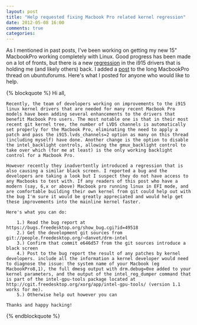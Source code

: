 ```yaml
---
layout: post
title: "Help requested fixing Macbook Pro related kernel regression"
date: 2012-05-08 16:00
comments: true
categories: 
---
```

As I mentioned in past posts, I've been working on getting my new 15" MacbookPro working completely with Linux. Good progress has been made on a lot of fronts, but there is a new [regression](https://bugs.freedesktop.org/show_bug.cgi?id=49518) in the i915 drivers that is holding me (and likely others) back. I added a [post](http://ubuntuforums.org/showthread.php?p=11916477&posted=1#post11916477) to the long MacbookPro thread on ubuntuforums. Here's what I posted for anyone who would like to help.

{% blockquote %}
	Hi all,

	Recently, the team of developers working on improvements to the i915 linux kernel drivers that are needed for many recent Macbook Pro models have been adding several enhancements to the drivers that benefit Macbook Pro users. The most notable one is that in their most recent git kernel tree, the number of LVDS channels is automatically set properly for the Macbook Pro, eliminating the need to apply a patch and pass the i915.lvds_channels=2 option as many on this thread (including myself) have done. Another change is the option to disable the intel_backlight controls, allowing the gmux_backlight control to take over which (for me at least) is the only working backlight control for a Macbook Pro.

	However recently they inadvertently introduced a regression that is also causing a similar black screen. I reported a bug and the developers are taking a look but I suspect they do not have access to any Macbooks to test with. If any readers of this post who have a modern (say, 6,x or above) Macbook pro running linux in EFI mode, and are comfortable building their own kernel from git could help out with the bug I'm sure it would be greatly appreciated and would help get these improvements into the mainline kernel faster.

	Here's what you can do:

	    1.) Read the bug report at https://bugs.freedesktop.org/show_bug.cgi?id=49518
	    2.) Get the development git sources from git://people.freedesktop.org/~danvet/drm-intel
	    3.) Confirm that commit e646d57 from the git sources introduce a black screen
	    4.) Post to the bug report the result of any patches by kernel developers. include all the information a kernel developer would need to diagnose the issue: the system name of your Macbook (eg MacbookPro8,1), the full dmesg output with drm.debug=0xe added to your kernel parameters, and the output of the intel_reg_dumper command that is part of the intel-gpu-tools package located at http://cgit.freedesktop.org/xorg/app/intel-gpu-tools/ (version 1.1 works for me).
	    5.) Otherwise help out however you can

	Thanks and happy hacking!
{% endblockquote %}
